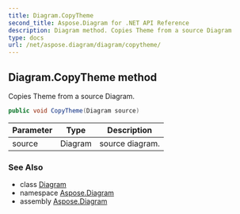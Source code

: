 ```yaml
---
title: Diagram.CopyTheme
second_title: Aspose.Diagram for .NET API Reference
description: Diagram method. Copies Theme from a source Diagram
type: docs
url: /net/aspose.diagram/diagram/copytheme/
---
```

## Diagram.CopyTheme method

Copies Theme from a source Diagram.

```csharp
public void CopyTheme(Diagram source)
```

| Parameter | Type | Description |
| --- | --- | --- |
| source | Diagram | source diagram. |

### See Also

* class [Diagram](../)
* namespace [Aspose.Diagram](../../diagram/)
* assembly [Aspose.Diagram](../../../)


